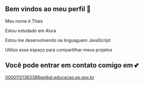 ## Bem vindos ao meu perfil 🎀

Meu nome é Thais 

Estou estudado em Alura 

Estou me desenvolvendo na linguaguem JavaScript 

Utilizo esse espaço para compartilhar meus projetos 

## Você pode entrar em contato comigo em 💕

00001121363386sp@al.educacao.sp.gov.br
